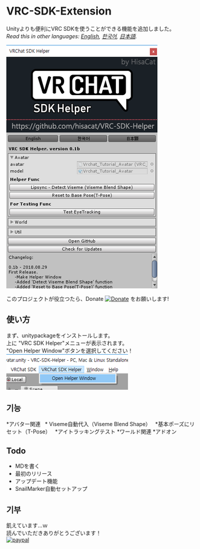 # VRC-SDK-Extension

Unityよりも便利にVRC SDKを使うことができる機能を追加しました。<br>
*Read this in other languages: [English](README.md), [한국어](README.ko.md), [日本語](README.ja.md).*

![](Media/WindowPreview.png)

このプロジェクトが役立つたら、Donate [![Donate](https://img.shields.io/badge/Donate-PayPal-green.svg)](https://www.paypal.com/cgi-bin/webscr?cmd=_s-xclick&hosted_button_id=VY9PA73VKC4ZS) をお願いします!

## 使い方
まず、unitypackageをインストールします。<br>
上に "VRC SDK Helper"メニューが表示されます。<br>
"Open Helper Window"ボタンを選択してください！<br>
![](Media/MenuItem.png)

## 기능
*アバター関連
  * Viseme自動代入（Viseme Blend Shape）
  *基本ポーズにリセット（T-Pose）
  *アイトラッキングテスト
*ワールド関連
*アドオン

## Todo
* MDを書く
* 最初のリリース
* アップデート機能
* SnailMarker自動セットアップ

## 기부
飢えています...ｗ<br>
読んでいただきありがとうございます！<br>
[![paypal](https://www.paypalobjects.com/en_US/i/btn/btn_donateCC_LG.gif)](https://www.paypal.com/cgi-bin/webscr?cmd=_s-xclick&hosted_button_id=VY9PA73VKC4ZS)